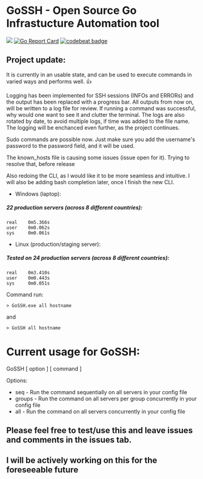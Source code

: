 # GoSSH  -  Open Source Go Infrastucture Automation tool

![](https://github.com/Aponiatowski/GoSSH/workflows/GoSSH/badge.svg)     [![Go Report Card](https://goreportcard.com/badge/github.com/APoniatowski/GoSSH)](https://goreportcard.com/report/github.com/APoniatowski/GoSSH)   [![codebeat badge](https://codebeat.co/badges/e53dab58-a0df-4699-a4d6-cfe67fbd9b81)](https://codebeat.co/projects/github-com-aponiatowski-gossh-master)

## Project update:
It is currently in an usable state, and can be used to execute commands in varied ways and performs well. :+1:

Logging has been implemented for SSH sessions (INFOs and ERRORs) and the output has been replaced with a progress bar. All outputs from now on, will be 
written to a log file for review. If running a command was successful, why would one want to see it and clutter the terminal. 
The logs are also rotated by date, to avoid multiple logs, if time was added to the file name.
The logging will be enchanced even further, as the project continues.

Sudo commands are possible now. Just make sure you add the username's password to the password field, and it will be used.

The known_hosts file is causing some issues (issue open for it). Trying to resolve that, before release

Also redoing the CLI, as I would like it to be more seamless and intuitive. I will also be adding bash completion later, once I finish the new CLI.

* Windows (laptop):
##### 22 production servers (across 8 different countries):

```
real    0m5.366s
user    0m0.062s
sys     0m0.061s
```

* Linux (production/staging server):
##### Tested on 24 production servers (across 8 different countries):

```
real    0m3.410s
user    0m0.443s
sys     0m0.051s
```

Command run:

```> GoSSH.exe all hostname```

and

```> GoSSH all hostname```



# Current usage for GoSSH:
GoSSH [ option ] [ command ]

Options:
* seq           - Run the command sequentially on all servers in your config file
* groups        - Run the command on all servers per group concurrently in your config file
* all           - Run the command on all servers concurrently in your config file

## Please feel free to test/use this and leave issues and comments in the issues tab.
## I will be actively working on this for the foreseeable future
